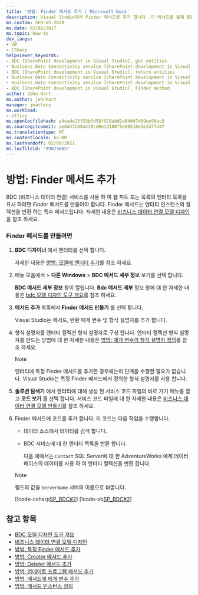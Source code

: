 ```yaml
---
title: '방법: Finder 메서드 추가 | Microsoft Docs'
description: Visual Studio에서 Finder 메서드를 추가 합니다 .이 메서드를 통해 BDC (비즈니스 데이터 연결) 서비스에서 SharePoint 웹 파트 또는 목록의 엔터티 목록을 표시할 수 있습니다.
ms.custom: SEO-VS-2020
ms.date: 02/02/2017
ms.topic: how-to
dev_langs:
- VB
- CSharp
helpviewer_keywords:
- BDC [SharePoint development in Visual Studio], get entities
- Business Data Connectivity service [SharePoint development in Visual Studio], return entities
- BDC [SharePoint development in Visual Studio], return entities
- Business Data Connectivity service [SharePoint development in Visual Studio], Finder method
- Business Data Connectivity service [SharePoint development in Visual Studio], get entities
- BDC [SharePoint development in Visual Studio], Finder method
author: John-Hart
ms.author: johnhart
manager: jmartens
ms.workload:
- office
ms.openlocfilehash: e4eade25f53bfd58f920a8d2a046d7d09ee98ac8
ms.sourcegitcommit: ae6d47b09a439cd0e13180f5e89510e3e347fd47
ms.translationtype: MT
ms.contentlocale: ko-KR
ms.lasthandoff: 02/08/2021
ms.locfileid: "99879685"
---
```

# <a name="how-to-add-a-finder-method"></a>방법: Finder 메서드 추가
  BDC (비즈니스 데이터 연결) 서비스를 사용 하 여 웹 파트 또는 목록의 엔터티 목록을 표시 하려면 *Finder* 메서드를 만들어야 합니다. Finder 메서드는 엔터티 인스턴스의 컬렉션을 반환 하는 특수 메서드입니다. 자세한 내용은 [비즈니스 데이터 연결 모델 디자인](../sharepoint/designing-a-business-data-connectivity-model.md)을 참조 하세요.

### <a name="to-create-a-finder-method"></a>Finder 메서드를 만들려면

1. **BDC 디자이너** 에서 엔터티를 선택 합니다.

    자세한 내용은 [방법: 모델에 엔터티 추가](../sharepoint/how-to-add-an-entity-to-a-model.md)를 참조 하세요.

2. 메뉴 모음에서   >  **다른 Windows**  >  **BDC 메서드 세부 정보** 보기를 선택 합니다.

    **BDC 메서드 세부 정보** 창이 열립니다. **Bdc 메서드 세부** 정보 창에 대 한 자세한 내용은 [bdc 모델 디자인 도구 개요](../sharepoint/bdc-model-design-tools-overview.md)를 참조 하세요.

3. **메서드 추가** 목록에서 **Finder 메서드 만들기** 를 선택 합니다.

    Visual Studio는 메서드, 반환 매개 변수 및 형식 설명자를 추가 합니다.

4. 형식 설명자를 엔터티 컬렉션 형식 설명자로 구성 합니다. 엔터티 컬렉션 형식 설명자를 만드는 방법에 대 한 자세한 내용은 [방법: 매개 변수의 형식 설명자 정의](../sharepoint/how-to-define-the-type-descriptor-of-a-parameter.md)를 참조 하세요.

   > [!NOTE]
   > 엔터티에 특정 Finder 메서드를 추가한 경우에는이 단계를 수행할 필요가 없습니다. Visual Studio는 특정 Finder 메서드에서 정의한 형식 설명자를 사용 합니다.

5. **솔루션 탐색기** 에서 엔터티에 대해 생성 된 서비스 코드 파일의 바로 가기 메뉴를 열고 **코드 보기** 를 선택 합니다. 서비스 코드 파일에 대 한 자세한 내용은 [비즈니스 데이터 연결 모델 만들기](../sharepoint/creating-a-business-data-connectivity-model.md)를 참조 하세요.

6. Finder 메서드에 코드를 추가 합니다. 이 코드는 다음 작업을 수행합니다.

   - 데이터 소스에서 데이터를 검색 합니다.

   - BDC 서비스에 대 한 엔터티 목록을 반환 합니다.

     다음 예에서는 `Contact` SQL Server에 대 한 AdventureWorks 예제 데이터베이스의 데이터를 사용 하 여 엔터티 컬렉션을 반환 합니다.

   > [!NOTE]
   > 필드의 값을 `ServerName` 서버의 이름으로 바꿉니다.

    [!code-csharp[SP_BDC#2](../sharepoint/codesnippet/CSharp/SP_BDC/bdcmodel1/contactservice.cs#2)]
    [!code-vb[SP_BDC#2](../sharepoint/codesnippet/VisualBasic/sp_bdc/bdcmodel1/contactservice.vb#2)]

## <a name="see-also"></a>참고 항목
- [BDC 모델 디자인 도구 개요](../sharepoint/bdc-model-design-tools-overview.md)
- [비즈니스 데이터 연결 모델 디자인](../sharepoint/designing-a-business-data-connectivity-model.md)
- [방법: 특정 Finder 메서드 추가](../sharepoint/how-to-add-a-specific-finder-method.md)
- [방법: Creator 메서드 추가](../sharepoint/how-to-add-a-creator-method.md)
- [방법: Deleter 메서드 추가](../sharepoint/how-to-add-a-deleter-method.md)
- [방법: 업데이트 프로그램 메서드 추가](../sharepoint/how-to-add-an-updater-method.md)
- [방법: 메서드에 매개 변수 추가](../sharepoint/how-to-add-a-parameter-to-a-method.md)
- [방법: 메서드 인스턴스 정의](../sharepoint/how-to-define-a-method-instance.md)
